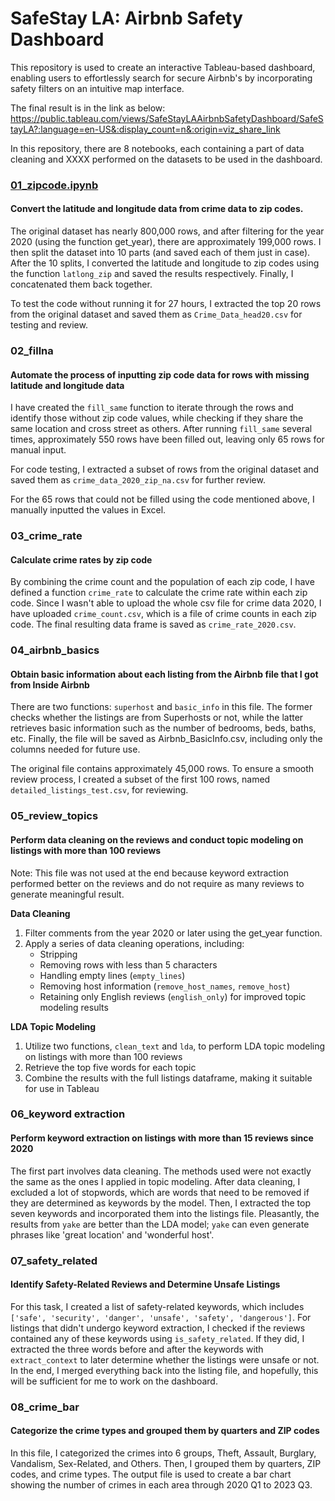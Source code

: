 # SafeStay LA: Airbnb Safety Dashboard

This repository is used to create an interactive Tableau-based dashboard, enabling users to effortlessly search for secure Airbnb's by incorporating safety filters on an intuitive map interface.

The final result is in the link as below: <https://public.tableau.com/views/SafeStayLAAirbnbSafetyDashboard/SafeStayLA?:language=en-US&:display_count=n&:origin=viz_share_link>

In this repository, there are 8 notebooks, each containing a part of data cleaning and XXXX performed on the datasets to be used in the dashboard.

### [01_zipcode.ipynb](01_zipcode.ipynb)

#### Convert the latitude and longitude data from crime data to zip codes.

The original dataset has nearly 800,000 rows, and after filtering for the year 2020 (using the function get_year), there are approximately 199,000 rows. I then split the dataset into 10 parts (and saved each of them just in case). After the 10 splits, I converted the latitude and longitude to zip codes using the function `latlong_zip` and saved the results respectively. Finally, I concatenated them back together.

To test the code without running it for 27 hours, I extracted the top 20 rows from the original dataset and saved them as `Crime_Data_head20.csv` for testing and review.

### 02_fillna

#### Automate the process of inputting zip code data for rows with missing latitude and longitude data

I have created the `fill_same` function to iterate through the rows and identify those without zip code values, while checking if they share the same location and cross street as others. After running `fill_same` several times, approximately 550 rows have been filled out, leaving only 65 rows for manual input.

For code testing, I extracted a subset of rows from the original dataset and saved them as `crime_data_2020_zip_na.csv` for further review.

For the 65 rows that could not be filled using the code mentioned above, I manually inputted the values in Excel.

### 03_crime_rate

#### Calculate crime rates by zip code

By combining the crime count and the population of each zip code, I have defined a function `crime_rate` to calculate the crime rate within each zip code. Since I wasn't able to upload the whole csv file for crime data 2020, I have uploaded `crime_count.csv`, which is a file of crime counts in each zip code. The final resulting data frame is saved as `crime_rate_2020.csv`.

### 04_airbnb_basics

#### Obtain basic information about each listing from the Airbnb file that I got from Inside Airbnb

There are two functions: `superhost` and `basic_info` in this file. The former checks whether the listings are from Superhosts or not, while the latter retrieves basic information such as the number of bedrooms, beds, baths, etc. Finally, the file will be saved as Airbnb_BasicInfo.csv, including only the columns needed for future use.

The original file contains approximately 45,000 rows. To ensure a smooth review process, I created a subset of the first 100 rows, named `detailed_listings_test.csv`, for reviewing.

### 05_review_topics

#### Perform data cleaning on the reviews and conduct topic modeling on listings with more than 100 reviews

Note: This file was not used at the end because keyword extraction performed better on the reviews and do not require as many reviews to generate meaningful result.

**Data Cleaning** 
1. Filter comments from the year 2020 or later using the get_year function. 
2. Apply a series of data cleaning operations, including: 
    - Stripping
    - Removing rows with less than 5 characters 
    - Handling empty lines (`empty_lines`) 
    - Removing host information (`remove_host_names`, `remove_host`) 
    - Retaining only English reviews (`english_only`) for improved topic modeling results

**LDA Topic Modeling** 
1. Utilize two functions, `clean_text` and `lda`, to perform LDA topic modeling on listings with more than 100 reviews 
2. Retrieve the top five words for each topic
3. Combine the results with the full listings dataframe, making it suitable for use in Tableau

### 06_keyword extraction
#### Perform keyword extraction on listings with more than 15 reviews since 2020
The first part involves data cleaning. The methods used were not exactly the same as the ones I applied in topic modeling. After data cleaning, I excluded a lot of stopwords, which are words that need to be removed if they are determined as keywords by the model. Then, I extracted the top seven keywords and incorporated them into the listings file. Pleasantly, the results from `yake` are better than the LDA model; `yake` can even generate phrases like 'great location' and 'wonderful host'.

### 07_safety_related
#### Identify Safety-Related Reviews and Determine Unsafe Listings
For this task, I created a list of safety-related keywords, which includes `['safe', 'security', 'danger', 'unsafe', 'safety', 'dangerous']`. For listings that didn't undergo keyword extraction, I checked if the reviews contained any of these keywords using `is_safety_related`. If they did, I extracted the three words before and after the keywords with `extract_context` to later determine whether the listings were unsafe or not. In the end, I merged everything back into the listing file, and hopefully, this will be sufficient for me to work on the dashboard.

### 08_crime_bar
#### Categorize the crime types and grouped them by quarters and ZIP codes
In this file, I categorized the crimes into 6 groups, Theft, Assault, Burglary, Vandalism, Sex-Related, and Others. Then, I grouped them by quarters, ZIP codes, and crime types. The output file is used to create a bar chart showing the number of crimes in each area through 2020 Q1 to 2023 Q3.

